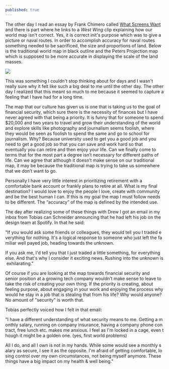 ```yaml
---
published: true
---
```

The other day I read an essay by Frank Chimero called [What Screens Want](http://frankchimero.com/writing/what-screens-want/) and there is part where he links to a *West Wing* clip explaining how our world map isn't correct. Yes, it is correct init's purpose which was to give a picture or naval routes. In order to accomplish accuracy for naval routes something needed to be sacrificed, the size and proportions of land. Below is the traditional world map in black outline and the Peters Projection map which is supposed to be more accurate in displaying the scale of the land masses.

![](-ecc33df1-3cd3-4e15-a704-e4cdb56aa3e3untitled)

This was something I couldn't stop thinking about for days and I wasn't really sure why it felt like such a big deal to me until the other day. The other day I realized that this meant so much to me because it seemed to capture a feeling that I have had for a long time.

The map that our culture has given us is one that is taking us to the goal of financial security, which sure there is the necessity of finances but I have never agreed with that being a priority. It is funny that for someone to spend $20,000 and two years to travel and grow their understanding of the world and explore skills like photography and journalism seems foolish, where they would be seen as foolish to spend the same and go to school for journalism. Why? Because university used to get you a good job and you need to get a good job so that you can save and work hard so that eventually you can retire and then enjoy your life. Can we finally come to terms that for the most part a degree isn’t necessary for different paths of life. Can we agree that although it doesn’t make sense on our traditional map, it may be because the traditional map is trying to take us somewhere that we don’t want to go.

Personally I have very little interest in prioritizing retirement with a comfortable bank account or frankly plans to retire at all. What is my final destination? I would love to enjoy the people I love, create with community and be the best human I can. If this is my goal the map I must follow needs to be different. The “accuracy” of the map is defined by the intended use.

The day after realizing some of these things with Drew I got an email in my inbox from Tobias can Schneider announcing that he had left his job on the design team at Spotify. In that he said:

"If you would ask some friends or colleagues, they would tell you I traded everything for nothing. It's a logical response to someone who just left the familiar well payed job, heading towards the unknown.

If you ask me, I'd tell you that I just traded a little something, for everything else. And that's why I consider it exciting news. Rushing into the unknown is exhilarating."

Of course if you are looking at the map towards financial security and senior position at a growing tech company wouldn’t make sense to leave to take the risk of creating your own thing. If the priority is creating, about feeling purpose, about engaging in your work and enjoying the process why would he stay in a job that is stealing that from his life? Why would anyone? No amount of "security" is worth that.

Tobias perfectly voiced how I felt in that email:

"I have a different understanding of what security means to me. Getting a monthly salary, running on company insurance, having a company phone contract, free lunch etc. makes me anxious. I feel as I'm locked in a cage, even though it might be a golden one. (yes, first world problems)

All I do, and all I own is not in my hands. While some would see a monthly salary as secure, I see it as the opposite. I'm afraid of getting comfortable, losing control over my own circumstances, not being myself anymore. These things have a big impact on my health & well being."
